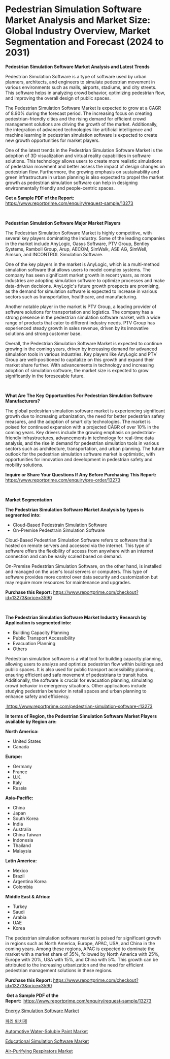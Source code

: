 <p><h1>Pedestrian Simulation Software Market Analysis and Market Size: Global Industry Overview, Market Segmentation and Forecast (2024 to 2031)</h1></p><p><strong>Pedestrian Simulation Software Market Analysis and Latest Trends</strong></p>
<p><p>Pedestrian Simulation Software is a type of software used by urban planners, architects, and engineers to simulate pedestrian movement in various environments such as malls, airports, stadiums, and city streets. This software helps in analyzing crowd behavior, optimizing pedestrian flow, and improving the overall design of public spaces.</p><p>The Pedestrian Simulation Software Market is expected to grow at a CAGR of 8.90% during the forecast period. The increasing focus on creating pedestrian-friendly cities and the rising demand for efficient crowd management solutions are driving the growth of the market. Additionally, the integration of advanced technologies like artificial intelligence and machine learning in pedestrian simulation software is expected to create new growth opportunities for market players.</p><p>One of the latest trends in the Pedestrian Simulation Software Market is the adoption of 3D visualization and virtual reality capabilities in software solutions. This technology allows users to create more realistic simulations of pedestrian movement and better assess the impact of design changes on pedestrian flow. Furthermore, the growing emphasis on sustainability and green infrastructure in urban planning is also expected to propel the market growth as pedestrian simulation software can help in designing environmentally friendly and people-centric spaces.</p></p>
<p><strong>Get a Sample PDF of the Report:&nbsp;</strong> <a href="https://www.reportprime.com/enquiry/request-sample/13273">https://www.reportprime.com/enquiry/request-sample/13273</a></p>
<p>&nbsp;</p>
<p><strong>Pedestrian Simulation Software Major Market Players</strong></p>
<p><p>The Pedestrian Simulation Software Market is highly competitive, with several key players dominating the industry. Some of the leading companies in the market include AnyLogic, Oasys Software, PTV Group, Bentley Systems, Ramboll Group, Arup, AECOM, SimWalk, ASE AG, SimWell, Aimsun, and INCONTROL Simulation Software.</p><p>One of the key players in the market is AnyLogic, which is a multi-method simulation software that allows users to model complex systems. The company has seen significant market growth in recent years, as more industries are adopting simulation software to optimize processes and make data-driven decisions. AnyLogic's future growth prospects are promising, as the demand for simulation software is expected to increase in various sectors such as transportation, healthcare, and manufacturing.</p><p>Another notable player in the market is PTV Group, a leading provider of software solutions for transportation and logistics. The company has a strong presence in the pedestrian simulation software market, with a wide range of products that cater to different industry needs. PTV Group has experienced steady growth in sales revenue, driven by its innovative solutions and strong customer base.</p><p>Overall, the Pedestrian Simulation Software Market is expected to continue growing in the coming years, driven by increasing demand for advanced simulation tools in various industries. Key players like AnyLogic and PTV Group are well-positioned to capitalize on this growth and expand their market share further. With advancements in technology and increasing adoption of simulation software, the market size is expected to grow significantly in the foreseeable future.</p></p>
<p>&nbsp;</p>
<p><strong>What Are The Key Opportunities For Pedestrian Simulation Software Manufacturers?</strong></p>
<p><p>The global pedestrian simulation software market is experiencing significant growth due to increasing urbanization, the need for better pedestrian safety measures, and the adoption of smart city technologies. The market is poised for continued expansion with a projected CAGR of over 10% in the coming years. Key drivers include the growing emphasis on pedestrian-friendly infrastructures, advancements in technology for real-time data analysis, and the rise in demand for pedestrian simulation tools in various sectors such as architecture, transportation, and urban planning. The future outlook for the pedestrian simulation software market is optimistic, with opportunities for innovation and development in pedestrian safety and mobility solutions.</p></p>
<p><strong>Inquire or Share Your Questions If Any Before Purchasing This Report:</strong> <a href="https://www.reportprime.com/enquiry/pre-order/13273">https://www.reportprime.com/enquiry/pre-order/13273</a></p>
<p>&nbsp;</p>
<p><strong>Market Segmentation</strong></p>
<p><strong>The Pedestrian Simulation Software Market Analysis by types is segmented into:</strong></p>
<p><ul><li>Cloud-Based Pedestrain Simulation Software</li><li>On-Premise Pedestrain Simulation Software</li></ul></p>
<p><p>Cloud-Based Pedestrian Simulation Software refers to software that is hosted on remote servers and accessed via the internet. This type of software offers the flexibility of access from anywhere with an internet connection and can be easily scaled based on demand.</p><p>On-Premise Pedestrian Simulation Software, on the other hand, is installed and managed on the user's local servers or computers. This type of software provides more control over data security and customization but may require more resources for maintenance and upgrades.</p></p>
<p><strong>Purchase this Report:&nbsp;</strong><a href="https://www.reportprime.com/checkout?id=13273&price=3590">https://www.reportprime.com/checkout?id=13273&price=3590</a></p>
<p>&nbsp;</p>
<p><strong>The Pedestrian Simulation Software Market Industry Research by Application is segmented into:</strong></p>
<p><ul><li>Building Capacity Planning</li><li>Public Transport Accessibility</li><li>Evacuation Planning</li><li>Others</li></ul></p>
<p><p>Pedestrian simulation software is a vital tool for building capacity planning, allowing users to analyze and optimize pedestrian flow within buildings and public spaces. It is also used for public transport accessibility planning, ensuring efficient and safe movement of pedestrians to transit hubs. Additionally, the software is crucial for evacuation planning, simulating crowd behavior in emergency situations. Other applications include studying pedestrian behavior in retail spaces and urban planning to enhance safety and efficiency.</p></p>
<p><a href="https://www.reportprime.com/pedestrian-simulation-software-r13273">&nbsp;https://www.reportprime.com/pedestrian-simulation-software-r13273</a></p>
<p><strong>In terms of Region, the Pedestrian Simulation Software Market Players available by Region are:</strong></p>
<p>
    <p> <strong> North America: </strong>
        <ul>
            <li>United States</li>
            <li>Canada</li>
        </ul>
        </p> 
    <p> <strong> Europe: </strong>
        <ul>
            <li>Germany</li>
            <li>France</li>
            <li>U.K.</li>
            <li>Italy</li>
            <li>Russia</li>
        </ul>
        </p> 
    <p> <strong> Asia-Pacific: </strong>
        <ul>
            <li>China</li>
            <li>Japan</li>
            <li>South Korea</li>
            <li>India</li>
            <li>Australia</li>
            <li>China Taiwan</li>
            <li>Indonesia</li>
            <li>Thailand</li>
            <li>Malaysia</li>
        </ul>
        </p> 
    <p> <strong> Latin America: </strong>
        <ul>
            <li>Mexico</li>
            <li>Brazil</li>
            <li>Argentina Korea</li>
            <li>Colombia</li>
        </ul>
        </p> 
    <p> <strong> Middle East & Africa: </strong>
        <ul>
            <li>Turkey</li>
            <li>Saudi</li>
            <li>Arabia</li>
            <li>UAE</li>
            <li>Korea</li>
        </ul>
    </p>
    </p>
<p><p>The pedestrian simulation software market is poised for significant growth in regions such as North America, Europe, APAC, USA, and China in the coming years. Among these regions, APAC is expected to dominate the market with a market share of 35%, followed by North America with 25%, Europe with 20%, USA with 15%, and China with 5%. This growth can be attributed to the increasing urbanization and the need for efficient pedestrian management solutions in these regions.</p></p>
<p><strong>Purchase this Report: </strong><a href="https://www.reportprime.com/checkout?id=13273&price=3590">https://www.reportprime.com/checkout?id=13273&price=3590</a></p>
<p>&nbsp;<strong>Get a Sample PDF of the Report:&nbsp;&nbsp;</strong><a href="https://www.reportprime.com/enquiry/request-sample/13273">https://www.reportprime.com/enquiry/request-sample/13273</a></p>
<p><strong></strong></p>
<p><p><a href="https://github.com/nigngrjl95/Market-Research-Report-List-1/blob/main/energy-simulation-software-market.md">Energy Simulation Software Market</a></p><p><a href="https://medium.com/@allisonkreiger/%EA%B8%80%EB%A1%9C%EB%B2%8C-%ED%8C%8C%EB%A6%AC-%EB%B0%A9%EC%B6%A9-%EC%82%B0%EC%97%85-%EC%A1%B0%EC%82%AC-%EB%B3%B4%EA%B3%A0%EC%84%9C-%EA%B2%BD%EC%9F%81-%ED%99%98%EA%B2%BD-%EC%8B%9C%EC%9E%A5-%EA%B7%9C%EB%AA%A8-%EC%A7%80%EC%97%AD-%EC%83%81%ED%83%9C-%EB%B0%8F-%EC%A0%84%EB%A7%9D-%EC%98%88%EC%B8%A1-2024-2031-b0a1d0c01217">파리 퇴치제</a></p><p><a href="https://medium.com/@berugaru/insights-into-the-automotive-water-soluble-paint-market-size-which-is-expanding-with-a-7-8-4f00f00d8a7d">Automotive Water-Soluble Paint Market</a></p><p><a href="https://github.com/sarohimweaach77/Market-Research-Report-List-1/blob/main/educational-simulation-software-market.md">Educational Simulation Software Market</a></p><p><a href="https://medium.com/@obiemante_40648/air-purifying-respirators-market-a-global-and-regional-analysis-focus-on-end-user-product-and-533036028e7d">Air-Purifying Respirators Market</a></p></p>
